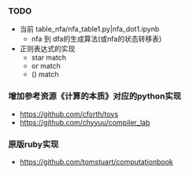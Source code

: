 ### TODO
* 当前 table_nfa/nfa_table1.py|nfa_dot1.ipynb
    * nfa 到 dfa的生成算法(或nfa的状态转移表)
* 正则表达式的实现
    * star match
    * or match
    * () match

### 增加参考资源《计算的本质》对应的python实现
* https://github.com/cforth/toys
* https://github.com/chyyuu/compiler_lab

### 原版ruby实现
* https://github.com/tomstuart/computationbook